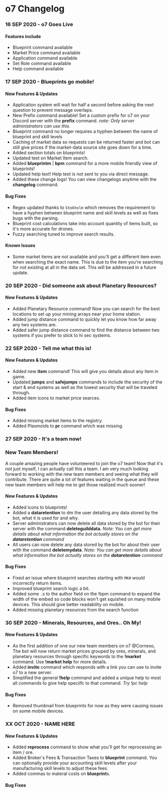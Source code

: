 # o7 Changelog

### 16 SEP 2020 - o7 Goes Live
#### Features include
 * Blueprint command available
 * Market Price command available
 * Application command available
 * Set Role command available
 * Help command available

### 17 SEP 2020 - Blueprints go mobile!
#### New Features & Updates
 * Application system will wait for half a second before asking the next question to prevent message overlaps.
 * New Prefix command available! Set a custom prefix for o7 on your Discord server with the **prefix** command. *note: Only server administrators can use this.*
 * Blueprint command no longer requires a hyphen between the name of blueprint and skill levels
 * Caching of market data so requests can be returned faster and bot can still give prices if the market-data source site goes down for a time.
 * Added section totals on blueprints!
 * Updated text on Market Item search.
 * Added **blueprintm** | **bpm** command for a more mobile friendly view of blueprints!
 * Updated help text! Help text is not sent to you via direct message.
 * Added these change logs! You can view changelogs anytime with the **changelog** command.

#### Bug Fixes
 * Regex updated thanks to `Stokholm` which removes the requirement to have a hyphen between blueprint name and skill levels as well as fixes bugs with the parsing.
 * Blueprint cost calculations take into account quantity of items built, so it's more accurate for drones.
 * Fuzzy searching tuned to improve search results.
 
#### Known Issues
 * Some market items are not available and you'll get a different item even when searching the exact name. This is due to the item you're searching for not existing at all in the data set. This will be addressed in a future update.
 
### 20 SEP 2020 - Did someone ask about Planetary Resources?
#### New Features & Updates
 * Added Planetary Resource command! Now you can search for the best locations to set up your mining arrays near your home station.
 * Added jump distance command to quickly let you know how far away any two systems are.
 * Added safer jump distance command to find the distance between two systems if you prefer to stick to hi sec systems.

### 22 SEP 2020 - Tell me what this is!
#### New Features & Updates
 * Added new **item** command! This will give you details about any item in game.
 * Updated **jumps** and **safejumps** commands to include the security of the start & end systems as well as the lowest security that will be traveled through.
 * Added item icons to market price searces.
 
#### Bug Fixes
 * Added missing market items to the registry.
 * Added Plasmoids to **pr** command which was missing.

### 27 SEP 2020 - It's a team now!
### New Team Members!
A couple amazing people have volunteered to join the o7 team! Now that it's not just myself, I can actually call this a team. I am very much looking forward to working with the new team members and seeing what they will contribute. There are quite a lot of features waiting in the queue and these new team members will help me to get those realized much sooner!

#### New Features & Updates
 * Added icons to blueprints!
 * Added a **dataretention** to dm the user detailing any data stored by the bot, what it is used for and why.
 * Server administrators can now delete all data stored by the bot for their server with the command **deleteguilddata**. *Note: You can get more details about what information the bot actually stores on the **dataretention** command*
 * All users can now delete any data stored by the bot for about their user with the command **deletemydata**. *Note: You can get more details about what information the bot actually stores on the **dataretention** command*
 
#### Bug Fixes
 * Fixed an issue where blueprint searches starting with `MK#` would incorrectly return items.
 * Improved blueprint search logic a bit.
 * Added some `.`s to the author field on the !bpm command to expand the width of the embed so code blocks won't get squished on many mobile devices. This should give better readability on mobile.
 * Added missing planetary resources from the search function

### 30 SEP 2020 - Minerals, Resources, and Ores.. Oh My!
#### New Features & Updates
 * As the first addition of one our new team members on o7 @Cornexo, The bot will now return market prices grouped by ores, minerals, and planetary resources through specific keywords to the **!market** command. Use **!market help** for more details.
 * Added **invite** command which responds with a link you can use to invite o7 to a new server.
 * Simplified the general **!help** command and added a unique help to most all commands to give help speciifc to that command.  *Try !pc help*

 
#### Bug Fixes
 * Removed thumbnail from blueprints for now as they were causing issues on some mobile devices. 


### XX OCT 2020 - NAME HERE
#### New Features & Updates
 * Added **reprocess** command to show what you'll get for reprocessing an item / ore.
 * Added Broker's Fees & Transaction Taxes to **blueprint** command. You can optionally provide your accounting skill levels after your manufacturing skill levels to adjust these fees.
 * Added commas to materal costs on **blueprint**s.
 
#### Bug Fixes